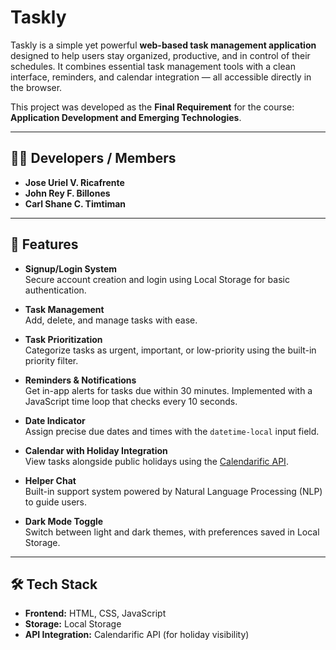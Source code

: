 # Taskly

Taskly is a simple yet powerful **web-based task management application** designed to help users stay organized, productive, and in control of their schedules. It combines essential task management tools with a clean interface, reminders, and calendar integration — all accessible directly in the browser.

This project was developed as the **Final Requirement** for the course:  
**Application Development and Emerging Technologies**.

---

## 👨‍💻 Developers / Members
- **Jose Uriel V. Ricafrente**  
- **John Rey F. Billones**  
- **Carl Shane C. Timtiman**

---

## 🚀 Features

- **Signup/Login System**  
  Secure account creation and login using Local Storage for basic authentication.

- **Task Management**  
  Add, delete, and manage tasks with ease.

- **Task Prioritization**  
  Categorize tasks as urgent, important, or low-priority using the built-in priority filter.

- **Reminders & Notifications**  
  Get in-app alerts for tasks due within 30 minutes. Implemented with a JavaScript time loop that checks every 10 seconds.

- **Date Indicator**  
  Assign precise due dates and times with the `datetime-local` input field.

- **Calendar with Holiday Integration**  
  View tasks alongside public holidays using the [Calendarific API](https://calendarific.com/).

- **Helper Chat**  
  Built-in support system powered by Natural Language Processing (NLP) to guide users.

- **Dark Mode Toggle**  
  Switch between light and dark themes, with preferences saved in Local Storage.

---

## 🛠️ Tech Stack

- **Frontend:** HTML, CSS, JavaScript  
- **Storage:** Local Storage  
- **API Integration:** Calendarific API (for holiday visibility)
